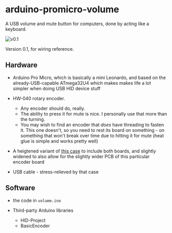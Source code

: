 # arduino-promicro-volume

A USB volume and mute button for computers, done by acting like a keyboard.


![v0.1](https://raw.githubusercontent.com/scarfboy/arduino-promicro-usb-volume/main/v0.1.JPG)

Version 0.1, for wiring reference.


## Hardware

* Arduino Pro Micro, which is basically a mini Leonardo, and based on the already-USB-capable ATmega32U4 which makes makes life a lot simpler when doing USB HID device stuff

* HW-040 rotary encoder.
  * Any encoder should do, really.
  * The ability to press it for mute is nice. I personally use that more than the turning.
  * You may wish to find an encoder that _does_ have threading to fasten it. This one doesn't, so you need to rest its board on something - on something that won't break over time due to hitting it for mute (heat glue is simple and works pretty well)

* A heigtened variant of [this case](https://www.thingiverse.com/thing:2389583) to include both boards, and slightly widened to also allow for the slightly wider PCB of this particular encoder board

* USB cable - stress-relieved by that case

## Software

* the code in `volume.ino`

* Third-party Arduino libraries 
  * HID-Project
  * BasicEncoder
